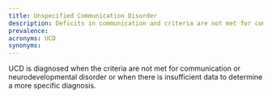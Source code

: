 ```yaml
---
title: Unspecified Communication Disorder
description: Deficits in communication and criteria are not met for communication or neurodevelopmental disorder or when there is insufficient data to determine a more specific diagnosis.
prevalence: 
acronyms: UCD
synonyms:
---
```


UCD is diagnosed when the criteria are not met for communication or neurodevelopmental disorder or when there is insufficient data to determine a more specific diagnosis.
